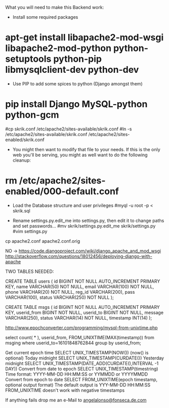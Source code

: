 What you will need to make this Backend work:

- Install some required packages 
# apt-get install libapache2-mod-wsgi libapache2-mod-python python-setuptools python-pip libmysqlclient-dev python-dev

- Use PIP to add some spices to python (Django amongst them)
# pip install Django MySQL-python python-gcm

#cp skrik.conf /etc/apache2/sites-available/skrik.conf
#ln -s /etc/apache2/sites-available/skrik.conf /etc/apache2/sites-enabled/skrik.conf

- You might then want to modify that file to your needs. If this is the only web you'll be serving, you might as well want to do the following cleanup:
# rm /etc/apache2/sites-enabled/000-default.conf

- Load the Database structure and user privileges
#myql -u root -p < skrik.sql





- Rename settings.py.edit_me into settings.py, then edit it to change paths and set passwords...
#mv skrik/settings.py.edit_me skrik/settings.py
#vim settings.py

 
cp apache2.conf apache2.conf.orig



NO -> https://code.djangoproject.com/wiki/django_apache_and_mod_wsgi
http://stackoverflow.com/questions/18012456/deploying-django-with-apache




TWO TABLES NEEDED:

CREATE TABLE users ( id BIGINT NOT NULL AUTO_INCREMENT PRIMARY KEY,
          name VARCHAR(50) NOT NULL,
          email VARCHAR(100) NOT NULL,
	  phone VARCHAR(20) NOT NULL,
          reg_id VARCHAR(200),
          pass VARCHAR(100),
          status VARCHAR(250) NOT NULL
        );


CREATE TABLE msgs ( id BIGINT NOT NULL AUTO_INCREMENT PRIMARY KEY,
          userid_from BIGINT NOT NULL,
          userid_to BIGINT NOT NULL,
          message VARCHAR(250),
          status VARCHAR(14) NOT NULL,
          timestamp INT(14)
        );




http://www.epochconverter.com/programming/mysql-from-unixtime.php

select count( * ), userid_from, FROM_UNIXTIME(MAX(timestamp)) from msging where userid_to=16101848762844 group by userid_from;


Get current epoch time	SELECT UNIX_TIMESTAMP(NOW()) (now() is optional)
Today midnight	SELECT UNIX_TIMESTAMP(CURDATE())
Yesterday midnight	SELECT UNIX_TIMESTAMP(DATE_ADD(CURDATE(),INTERVAL -1 DAY))
Convert from date to epoch	SELECT UNIX_TIMESTAMP(timestring)
Time format: YYYY-MM-DD HH:MM:SS or YYMMDD or YYYYMMDD
Convert from epoch to date 	SELECT FROM_UNIXTIME(epoch timestamp, optional output format)
The default output is YYY-MM-DD HH:MM:SS
FROM_UNIXTIME doesn't work with negative timestamps

If anything fails drop me an e-Mail to angelalonso@fonseca.de.com
